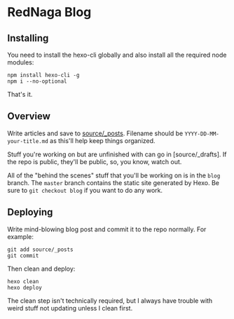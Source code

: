 # RedNaga Blog

## Installing

You need to install the hexo-cli globally and also install all the required node modules:

```
npm install hexo-cli -g
npm i --no-optional
```

That's it.

## Overview

Write articles and save to [source/_posts](source/_posts). Filename should be `YYYY-DD-MM-your-title.md` as this'll help keep things organized.

Stuff you're working on but are unfinished with can go in [source/_drafts]. If the repo is public, they'll be public, so, you know, watch out.

All of the "behind the scenes" stuff that you'll be working on is in the `blog` branch. The `master` branch contains the static site generated by Hexo. Be sure to `git checkout blog` if you want to do any work.

## Deploying

Write mind-blowing blog post and commit it to the repo normally. For example:

```
git add source/_posts
git commit
```

Then clean and deploy:
```
hexo clean
hexo deploy
```

The clean step isn't technically required, but I always have trouble with weird stuff not updating unless I clean first.
